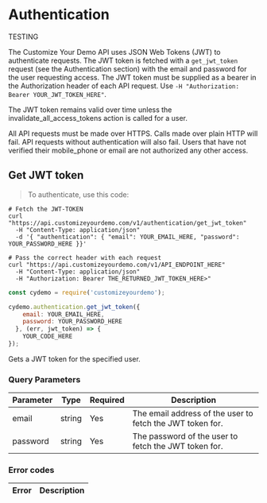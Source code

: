 # Authentication

TESTING

The Customize Your Demo API uses JSON Web Tokens (JWT) to authenticate requests. The JWT token is fetched with a `get_jwt_token` request (see the Authentication section) with the email and password for the user requesting access. The JWT token must be supplied as a bearer in the Authorization header of each API request. Use `-H "Authorization: Bearer YOUR_JWT_TOKEN_HERE"`. 

The JWT token remains valid over time unless the invalidate_all_access_tokens action is called for a user. 

All API requests must be made over HTTPS. Calls made over plain HTTP will fail. API requests without authentication will also fail. Users that have not verified their mobile_phone or email are not authorized any other access. 

## Get JWT token

> To authenticate, use this code:

```shell
# Fetch the JWT-TOKEN
curl "https://api.customizeyourdemo.com/v1/authentication/get_jwt_token"
  -H "Content-Type: application/json"
  -d '{ "authentication": { "email": YOUR_EMAIL_HERE, "password": YOUR_PASSWORD_HERE }}'

# Pass the correct header with each request
curl "https://api.customizeyourdemo.com/v1/API_ENDPOINT_HERE"
  -H "Content-Type: application/json"
  -H "Authorization: Bearer THE_RETURNED_JWT_TOKEN_HERE>"
```

```javascript
const cydemo = require('customizeyourdemo');

cydemo.authentication.get_jwt_token({
    email: YOUR_EMAIL_HERE, 
    password: YOUR_PASSWORD_HERE
  }, (err, jwt_token) => {
    YOUR_CODE_HERE
});

```

Gets a JWT token for the specified user. 

### Query Parameters

Parameter | Type | Required | Description
--------- | ---- |-------- | ------
email | string | Yes | The email address of the user to fetch the JWT token for.
password | string | Yes | The password of the user to fetch the JWT token for.

### Error codes

Error | Description
----- | -----------
